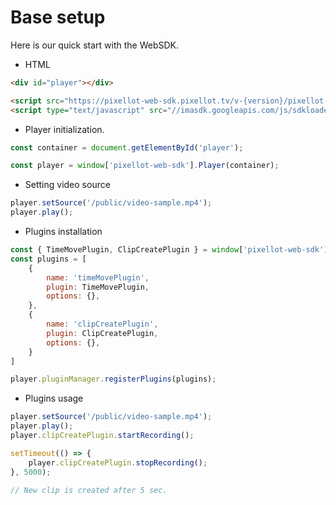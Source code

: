 
# Base setup

Here is our quick start with the WebSDK.

- HTML
``` html
<div id="player"></div>

<script src="https://pixellot-web-sdk.pixellot.tv/v-{version}/pixellot-web-sdk.js"></script>
<script type="text/javascript" src="//imasdk.googleapis.com/js/sdkloader/ima3.js"></script>
```

- Player initialization.
``` js
const container = document.getElementById('player');

const player = window['pixellot-web-sdk'].Player(container);
```

- Setting video source
``` js
player.setSource('/public/video-sample.mp4');
player.play();
```

- Plugins installation
``` js
const { TimeMovePlugin, ClipCreatePlugin } = window['pixellot-web-sdk'].Plugins;
const plugins = [
    {
        name: 'timeMovePlugin',
        plugin: TimeMovePlugin,
        options: {},
    },
    {
        name: 'clipCreatePlugin',
        plugin: ClipCreatePlugin,
        options: {},
    }
]

player.pluginManager.registerPlugins(plugins);
```

- Plugins usage
``` js
player.setSource('/public/video-sample.mp4');
player.play();
player.clipCreatePlugin.startRecording();

setTimeout(() => {
    player.clipCreatePlugin.stopRecording();
}, 5000);

// New clip is created after 5 sec.
```
